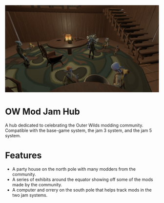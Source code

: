 # ![JamHub](banner.png)

# OW Mod Jam Hub
A hub dedicated to celebrating the Outer Wilds modding community. Compatible with the base-game system, the jam 3 system, and the jam 5 system.

# Features
- A party house on the north pole with many modders from the community.
- A series of exhibits around the equator showing off some of the mods made by the community.
- A computer and orrery on the south pole that helps track mods in the two jam systems.
